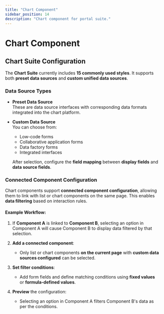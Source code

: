 ```yaml
---
title: "Chart Component"
sidebar_position: 14
description: "Chart component for portal suite."
---
```


# Chart Component

## Chart Suite Configuration

The **Chart Suite** currently includes **15 commonly used styles**. It supports both **preset data sources** and **custom unified data sources**.

### Data Source Types

- **Preset Data Source**  
  These are data source interfaces with corresponding data formats integrated into the chart platform.

- **Custom Data Source**  
  You can choose from:
  - Low-code forms
  - Collaborative application forms
  - Data factory forms
  - Integrated interfaces

  After selection, configure the **field mapping** between **display fields** and **data source fields**.


### Connected Component Configuration

Chart components support **connected component configuration**, allowing them to link with list or chart components on the same page. This enables **data filtering** based on interaction rules.

#### Example Workflow:

1. If **Component A** is linked to **Component B**, selecting an option in Component A will cause Component B to display data filtered by that selection.

2. **Add a connected component**:  
   - Only list or chart components **on the current page** with **custom data sources configured** can be selected.

3. **Set filter conditions**:  
   - Add form fields and define matching conditions using **fixed values** or **formula-defined values**.

4. **Preview** the configuration:  
   - Selecting an option in Component A filters Component B's data as per the conditions.
